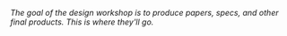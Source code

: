 _The goal of the design workshop is to produce papers, specs, and other final products. This is where they'll go._
